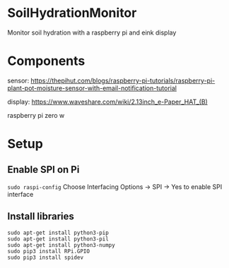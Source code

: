 # SoilHydrationMonitor
Monitor soil hydration with a raspberry pi and eink display

# Components

sensor: https://thepihut.com/blogs/raspberry-pi-tutorials/raspberry-pi-plant-pot-moisture-sensor-with-email-notification-tutorial

display: https://www.waveshare.com/wiki/2.13inch_e-Paper_HAT_(B)

raspberry pi zero w

# Setup
## Enable SPI on Pi
```sudo raspi-config```
Choose Interfacing Options -> SPI -> Yes  to enable SPI interface

## Install libraries
```
sudo apt-get install python3-pip
sudo apt-get install python3-pil
sudo apt-get install python3-numpy
sudo pip3 install RPi.GPIO
sudo pip3 install spidev
```